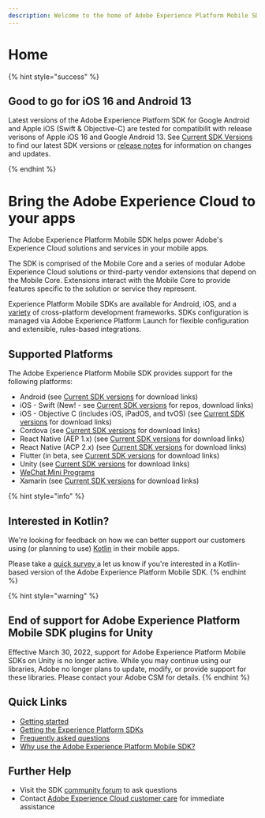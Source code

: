 ```yaml
---
description: Welcome to the home of Adobe Experience Platform Mobile SDK documentation.
---
```


# Home

{% hint style="success" %}
## Good to go for iOS 16 and Android 13

Latest versions of the Adobe Experience Platform SDK for Google Android and Apple iOS (Swift & Objective-C) are tested for compatibilit with release verisons of Apple iOS 16 and Google Android 13. See [Current SDK Versions](https://aep-sdks.gitbook.io/docs/resources/upgrading-to-aep/current-sdk-versions) to find our latest SDK versions or [release notes](https://aep-sdks.gitbook.io/docs/release-notes) for information on changes and updates.

{% endhint %}

# Bring the Adobe Experience Cloud to your apps

The Adobe Experience Platform Mobile SDK helps power Adobe's Experience Cloud solutions and services in your mobile apps.

The SDK is comprised of the Mobile Core and a series of modular Adobe Experience Cloud solutions or third-party vendor extensions that depend on the Mobile Core. Extensions interact with the Mobile Core to provide features specific to the solution or service they represent.

Experience Platform Mobile SDKs are available for Android, iOS, and a [variety](./#supported-platforms) of cross-platform development frameworks. SDKs configuration is managed via Adobe Experience Platform Launch for flexible configuration and extensible, rules-based integrations.

## Supported Platforms

The Adobe Experience Platform Mobile SDK provides support for the following platforms:

* Android \(see [Current SDK versions](resources/upgrading-to-aep/current-sdk-versions.md#android) for download links\)
* iOS - Swift \(New! - see [Current SDK versions](resources/upgrading-to-aep/current-sdk-versions.md#android) for repos, download links\)
* iOS - Objective C \(includes iOS, iPadOS, and tvOS\) \(see [Current SDK versions](resources/upgrading-to-aep/current-sdk-versions.md#ios) for download links\)
* Cordova \(see [Current SDK versions](resources/upgrading-to-aep/current-sdk-versions.md#cordova) for download links\)
* React Native (AEP 1.x) \(see [Current SDK versions](resources/upgrading-to-aep/current-sdk-versions.md#react-native-aep) for download links\)
* React Native (ACP 2.x) \(see [Current SDK versions](resources/upgrading-to-aep/current-sdk-versions.md#react-native-acp) for download links\)
* Flutter \(in beta, see [Current SDK versions](resources/upgrading-to-aep/current-sdk-versions.md#flutter-beta) for download links\)
* Unity \(see [Current SDK versions](resources/upgrading-to-aep/current-sdk-versions.md) for download links\)
* [WeChat Mini Programs](resources/adobe-experience-platform-mini-programs-sdk/)
* Xamarin \(see [Current SDK versions](resources/upgrading-to-aep/current-sdk-versions.md#xamarin) for download links\)

{% hint style="info" %}
## Interested in Kotlin?

We're looking for feedback on how we can better support our customers using \(or planning to use\) [Kotlin](https://kotlinlang.org/) in their mobile apps.

Please take a [quick survey ](https://forms.office.com/r/5E5d7pJivG)a let us know if you're interested in a Kotlin-based version of the Adobe Experience Platform Mobile SDK.
{% endhint %}


{% hint style="warning" %}
## End of support for Adobe Experience Platform Mobile SDK plugins for Unity

Effective March 30, 2022, support for Adobe Experience Platform Mobile SDKs on Unity is no longer active. While you may continue using our libraries, Adobe no longer plans to update, modify, or provide support for these libraries. Please contact your Adobe CSM for details.
{% endhint %}

## Quick Links

* [Getting started](getting-started/create-a-mobile-property.md)
* [Getting the Experience Platform SDKs](getting-started/get-the-sdk.md)
* [Frequently asked questions](resources/frequently-asked-questions/)
* [Why use the Adobe Experience Platform Mobile SDK?](https://medium.com/adobetech/accelerate-your-mobile-application-development-with-adobe-experience-platform-mobile-sdk-and-launch-ed023536d611)

## Further Help

* Visit the SDK [community forum](https://forums.adobe.com/community/experience-cloud/platform/launch/sdk) to ask questions
* Contact [Adobe Experience Cloud customer care](https://experienceleague.adobe.com/?support-solution=General#support) for immediate assistance

